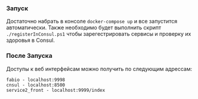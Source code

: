 ### Запуск
Достаточно набрать в консоле `docker-compose up` и все запустится автоматически.
Также необходимо будет выполнить скрипт `./registerInConsul.ps1` чтобы зарегестрировать сервисы и проверку их здоровья в Consul.


### После Запуска
Доступы к веб интерфейсам можно получить по следующим адрессам:
```
fabio - localhost:9998
cnsul - localhost:8500
service2_front - localhost:9999/index
```